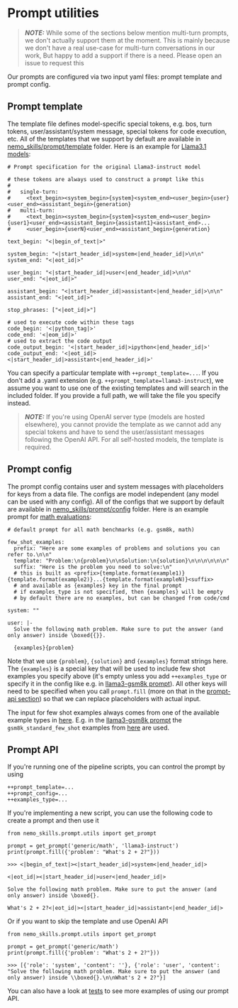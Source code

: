 # Prompt utilities

> **_NOTE:_** While some of the sections below mention multi-turn prompts, we don't actually
> support them at the moment. This is mainly because we don't have a real use-case for multi-turn
> conversations in our work, But happy to add a support if there is a need. Please open an issue to request this

Our prompts are configured via two input yaml files: prompt template and prompt config.

## Prompt template

The template file defines model-specific special tokens, e.g. bos, turn tokens,
user/assistant/system message, special tokens for code execution, etc. All of the
templates that we support by default are available in [nemo_skills/prompt/template](/nemo_skills/prompt/template)
folder. Here is an example for [Llama3.1 models](/nemo_skills/prompt/template):

```
# Prompt specification for the original Llama3-instruct model

# these tokens are always used to construct a prompt like this
#
#   single-turn:
#     <text_begin><system_begin>{system}<system_end><user_begin>{user}<user_end><assistant_begin>{generation}
#   multi-turn:
#     <text_begin><system_begin>{system}<system_end><user_begin>{user1}<user_end><assistant_begin>{assistant1}<assistant_end>...
#     <user_begin>{userN}<user_end><assistant_begin>{generation}

text_begin: "<|begin_of_text|>"

system_begin: "<|start_header_id|>system<|end_header_id|>\n\n"
system_end: "<|eot_id|>"

user_begin: "<|start_header_id|>user<|end_header_id|>\n\n"
user_end: "<|eot_id|>"

assistant_begin: "<|start_header_id|>assistant<|end_header_id|>\n\n"
assistant_end: "<|eot_id|>"

stop_phrases: ["<|eot_id|>"]

# used to execute code within these tags
code_begin: '<|python_tag|>'
code_end: '<|eom_id|>'
# used to extract the code output
code_output_begin: '<|start_header_id|>ipython<|end_header_id|>'
code_output_end: '<|eot_id|><|start_header_id|>assistant<|end_header_id|>'
```

You can specify a particular template with `++prompt_template=...`. If you don't add a .yaml extension (e.g.
`++prompt_template=llama3-instruct`), we assume you want to use one of the existing templates and will search
in the included folder. If you provide a full path, we will take the file you specify instead.

> **_NOTE:_** If you're using OpenAI server type (models are hosted elsewhere), you cannot provide the template
> as we cannot add any special tokens and have to send the user/assistant messages following the OpenAI API.
> For all self-hosted models, the template is required.

## Prompt config

The prompt config contains user and system messages with placeholders for keys from a data file.
The configs are model independent (any model can be used with any config).
All of the configs that we support by default are available in [nemo_skills/prompt/config](/nemo_skills/prompt/config)
folder. Here is an example prompt for [math evaluations](/nemo_skills/prompt/config/generic/math.yaml):

```
# default prompt for all math benchmarks (e.g. gsm8k, math)

few_shot_examples:
  prefix: "Here are some examples of problems and solutions you can refer to.\n\n"
  template: "Problem:\n{problem}\n\nSolution:\n{solution}\n\n\n\n\n\n"
  suffix: "Here is the problem you need to solve:\n"
  # this is built as <prefix>{template.format(example1)}{template.format(example2)}...{template.format(exampleN)}<suffix>
  # and available as {examples} key in the final prompt
  # if examples_type is not specified, then {examples} will be empty
  # by default there are no examples, but can be changed from code/cmd

system: ""

user: |-
  Solve the following math problem. Make sure to put the answer (and only answer) inside \boxed{{}}.

  {examples}{problem}
```

Note that we use `{problem}`, `{solution}` and `{examples}` format strings here. The `{examples}` is a special
key that will be used to include few shot examples you specify above (it's empty unless you add `++examples_type` or
specify it in the config like e.g. in [llama3-gsm8k prompt](/nemo_skills/prompt/config/llama3-instruct/gsm8k.yaml)).
All other keys will need to be specified when you call `prompt.fill`
(more on that in the [prompt-api section](#prompt-api)) so that we can replace placeholders with actual input.

The input for few shot examples always comes from one of the available example types in
[here](/nemo_skills/prompt/few_shot_examples/__init__.py). E.g. in the
[llama3-gsm8k prompt](/nemo_skills/prompt/config/llama3-instruct/gsm8k.yaml) the `gsm8k_standard_few_shot` examples from
[here](/nemo_skills/prompt/few_shot_examples/gsm8k.py) are used.


## Prompt API

If you're running one of the pipeline scripts, you can control the prompt by using

```
++prompt_template=...
++prompt_config=...
++examples_type=...
```

If you're implementing a new script, you can use the following code to create a prompt and then use it

```
from nemo_skills.prompt.utils import get_prompt

prompt = get_prompt('generic/math', 'llama3-instruct')
print(prompt.fill({'problem': "What's 2 + 2?"}))
```
```
>>> <|begin_of_text|><|start_header_id|>system<|end_header_id|>

<|eot_id|><|start_header_id|>user<|end_header_id|>

Solve the following math problem. Make sure to put the answer (and only answer) inside \boxed{}.

What's 2 + 2?<|eot_id|><|start_header_id|>assistant<|end_header_id|>

```

Or if you want to skip the template and use OpenAI API

```
from nemo_skills.prompt.utils import get_prompt

prompt = get_prompt('generic/math')
print(prompt.fill({'problem': "What's 2 + 2?"}))
```
```
>>> [{'role': 'system', 'content': ''}, {'role': 'user', 'content': "Solve the following math problem. Make sure to put the answer (and only answer) inside \\boxed{}.\n\nWhat's 2 + 2?"}]
```

You can also have a look at [tests](/tests/test_prompts.py) to see more examples of using our prompt API.